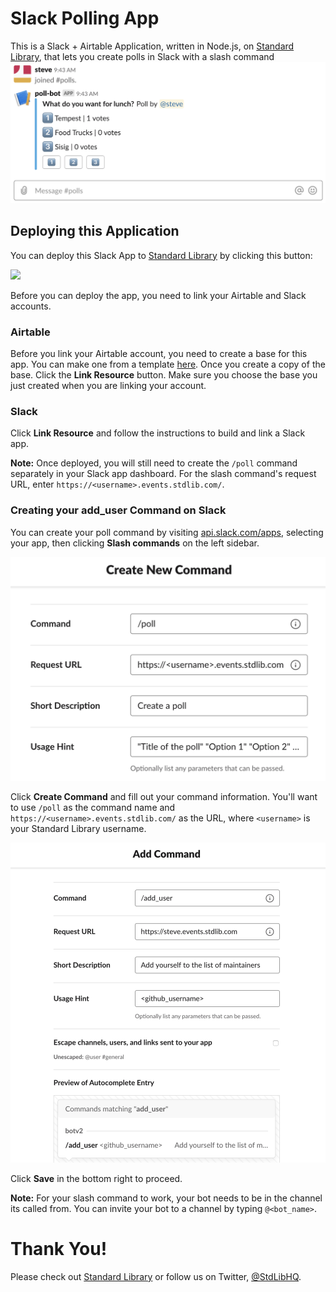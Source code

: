 # Slack Polling App

This is a Slack + Airtable Application, written in Node.js,
on [Standard Library](https://stdlib.com), that lets you create polls in Slack with a slash command
![](./readme/images/message.png)

## Deploying this Application

You can deploy this Slack App to [Standard Library](https://stdlib.com) by clicking this button:

[<img src="https://deploy.stdlib.com/static/images/deploy.svg" width="192">](https://deploy.stdlib.com/)

Before you can deploy the app, you need to link your Airtable and Slack accounts.

### Airtable

Before you link your Airtable account, you need to create a base for this app. You can make one from a template
[here](https://airtable.com/addBaseFromShare/shrb5I2ktaaJBwv4C). Once you create a copy of the base. Click the **Link Resource** button. Make
sure you choose the base you just created when you are linking your account.

### Slack

Click **Link Resource** and follow the instructions to build and link a Slack app.

**Note:** Once deployed, you will still need to create the `/poll` command separately in your Slack app dashboard.
For the slash command's request URL, enter `https://<username>.events.stdlib.com/`.

### Creating your add_user Command on Slack

You can create your poll command by visiting [api.slack.com/apps](https://api.slack.com/apps),
selecting your app, then clicking **Slash commands** on the left sidebar.

![](./readme/images/slack-create-command.png)

Click **Create Command** and fill out your command information. You'll want to
use `/poll` as the command name and `https://<username>.events.stdlib.com/` as the
URL, where `<username>` is your Standard Library username.

![](./readme/images/slack-command-info.png)

Click **Save** in the bottom right to proceed.

**Note:** For your slash command to work, your bot needs to be in the channel its called from. You can invite your bot
to a channel by typing `@<bot_name>`.

# Thank You!

Please check out [Standard Library](https://stdlib.com/) or follow us on Twitter,
[@StdLibHQ](https://twitter.com/@StdLibHQ).
